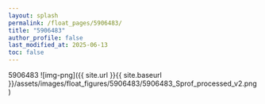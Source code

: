 ```yaml
---
layout: splash
permalink: /float_pages/5906483/
title: "5906483"
author_profile: false
last_modified_at: 2025-06-13
toc: false
---
```

 
5906483
![img-png]({{ site.url }}{{ site.baseurl }}/assets/images/float_figures/5906483/5906483_Sprof_processed_v2.png)